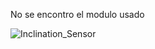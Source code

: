 No se encontro el modulo usado

![Inclination_Sensor](https://user-images.githubusercontent.com/106355475/224212218-9496d9f8-0f06-4ffe-af34-8e7d0e154fb7.png)
